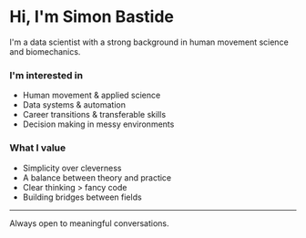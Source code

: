 # Hi, I'm Simon Bastide

I'm a data scientist with a strong background in human movement science and biomechanics.

### I'm interested in

- Human movement & applied science  
- Data systems & automation  
- Career transitions & transferable skills  
- Decision making in messy environments  

### What I value

- Simplicity over cleverness  
- A balance between theory and practice    
- Clear thinking > fancy code  
- Building bridges between fields  

---

Always open to meaningful conversations.
